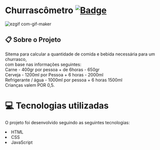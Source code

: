 # Churrascômetro [![ Badge](https://img.shields.io/badge/-Test_the_project_by_clicking_here-gray?style=flat-square&logo=&logoColor=white&link=https://https://https://https://BeatrizFernandess.github.io/Churrascometro/)](https://beadevbr.github.io/Churrascometro/)

![ezgif com-gif-maker](https://user-images.githubusercontent.com/80279567/115812361-a0693180-a3c7-11eb-959d-364d4b3f263a.gif)



## 📋 Sobre o Projeto
Sitema para calcular a quantidade de comida e bebida necessária para um churrasco,<br/>
com base nas informações seguintes:<br/>
Carne - 400gr por pessoa + de 6horas - 650gr<br/>
Cerveja - 1200ml por Pessoa + 6 horas - 2000ml<br/>
Refrigerante / água - 1000ml por pessoa + 6 horas 1500ml<br/>
Crianças valem POR 0,5.

# 💻 Tecnologias utilizadas
O projeto foi desenvolvido seguindo as seguintes tecnologias:

<li>HTML
<li>CSS
<li>JavaScript
